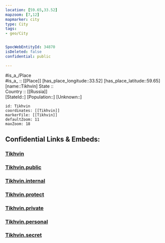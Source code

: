 ```yaml
---
location: [59.65,33.52] 
mapzoom: [7,12] 
mapmarker: city 
type: City
tags:
- geo/City


SpocWebEntityId: 34870
isDeleted: false
confidential: public

---
```

#is_a_/Place  
#is_a_ :: [[Place]] 
[has_place_longitude::33.52] 
[has_place_latitude::59.65] 
[name::Tikhvin] 
State ::  
Country :: [[Russia]]  
[StateId::] 
[Population::] 
[Unknown::] 


```leaflet
id: Tikhvin
coordinates: [[Tikhvin]] 
markerFile: [[Tikhvin]] 
defaultZoom: 11 
maxZoom: 18
```


## Confidential Links & Embeds: 

### [Tikhvin](/_Standards/Earth/Continent/Europe/Europe~East/Russia/Russia~NorthWest/Leningrad_Oblast/City/Tikhvin.md) 

### [Tikhvin.public](/_public/Earth/Continent/Europe/Europe~East/Russia/Russia~NorthWest/Leningrad_Oblast/City/Tikhvin.public.md) 

### [Tikhvin.internal](/_internal/Earth/Continent/Europe/Europe~East/Russia/Russia~NorthWest/Leningrad_Oblast/City/Tikhvin.internal.md) 

### [Tikhvin.protect](/_protect/Earth/Continent/Europe/Europe~East/Russia/Russia~NorthWest/Leningrad_Oblast/City/Tikhvin.protect.md) 

### [Tikhvin.private](/_private/Earth/Continent/Europe/Europe~East/Russia/Russia~NorthWest/Leningrad_Oblast/City/Tikhvin.private.md) 

### [Tikhvin.personal](/_personal/Earth/Continent/Europe/Europe~East/Russia/Russia~NorthWest/Leningrad_Oblast/City/Tikhvin.personal.md) 

### [Tikhvin.secret](/_secret/Earth/Continent/Europe/Europe~East/Russia/Russia~NorthWest/Leningrad_Oblast/City/Tikhvin.secret.md)

